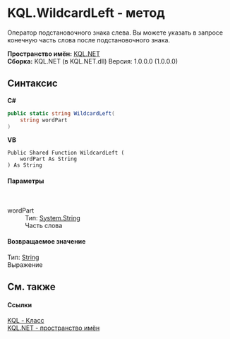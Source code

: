 # KQL.WildcardLeft - метод
 

Оператор подстановочного знака слева. Вы можете указать в запросе конечную часть слова после подстановочного знака.

**Пространство имён:**&nbsp;<a href="3C471DD0">KQL.NET</a><br />**Сборка:**&nbsp;KQL.NET (в KQL.NET.dll) Версия: 1.0.0.0 (1.0.0.0)

## Синтаксис

**C#**<br />
``` C#
public static string WildcardLeft(
	string wordPart
)
```

**VB**<br />
``` VB
Public Shared Function WildcardLeft ( 
	wordPart As String
) As String
```


#### Параметры
&nbsp;<dl><dt>wordPart</dt><dd>Тип:&nbsp;<a href="http://msdn2.microsoft.com/ru-ru/library/s1wwdcbf" target="_blank">System.String</a><br />Часть слова</dd></dl>

#### Возвращаемое значение
Тип:&nbsp;<a href="http://msdn2.microsoft.com/ru-ru/library/s1wwdcbf" target="_blank">String</a><br />Выражение

## См. также


#### Ссылки
<a href="A04103EA">KQL - Класс</a><br /><a href="3C471DD0">KQL.NET - пространство имён</a><br />